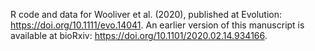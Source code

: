 R code and data for Wooliver et al. (2020), published at Evolution: https://doi.org/10.1111/evo.14041. 
An earlier version of this manuscript is available at bioRxiv: https://doi.org/10.1101/2020.02.14.934166.

